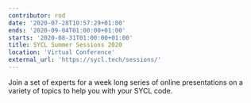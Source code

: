 ```yaml
---
contributor: rod
date: '2020-07-28T10:57:29+01:00'
ends: '2020-09-04T01:00:00+01:00'
starts: '2020-08-31T01:00:00+01:00'
title: SYCL Summer Sessions 2020
location: 'Virtual Conference'
external_url: 'https://sycl.tech/sessions/'
---
```


Join a set of experts for a week long series of online presentations on a variety of topics to help you with your SYCL
code.
